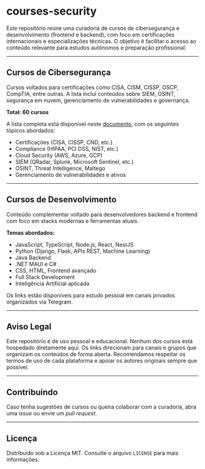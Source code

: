 # courses-security

Este repositório reúne uma curadoria de cursos de cibersegurança e desenvolvimento (frontend e backend), com foco em certificações internacionais e especializações técnicas. O objetivo é facilitar o acesso ao conteúdo relevante para estudos autônomos e preparação profissional.

---

## Cursos de Cibersegurança

Cursos voltados para certificações como CISA, CISM, CISSP, OSCP, CompTIA, entre outras. A lista inclui conteúdos sobre SIEM, OSINT, segurança em nuvem, gerenciamento de vulnerabilidades e governança.

**Total: 60 cursos**

A lista completa está disponível neste [documento](https://gist.githubusercontent.com/), com os seguintes tópicos abordados:

- Certificações (CISA, CISSP, CND, etc.)
- Compliance (HIPAA, PCI DSS, NIST, etc.)
- Cloud Security (AWS, Azure, GCP)
- SIEM (QRadar, Splunk, Microsoft Sentinel, etc.)
- OSINT, Threat Intelligence, Maltego
- Gerenciamento de vulnerabilidades e ativos

---

## Cursos de Desenvolvimento

Conteúdo complementar voltado para desenvolvedores backend e frontend com foco em stacks modernas e ferramentas atuais.

**Temas abordados:**

- JavaScript, TypeScript, Node.js, React, NestJS
- Python (Django, Flask, APIs REST, Machine Learning)
- Java Backend
- .NET MAUI e C#
- CSS, HTML, Frontend avançado
- Full Stack Development
- Inteligência Artificial aplicada

Os links estão disponíveis para estudo pessoal em canais privados organizados via Telegram.

---

## Aviso Legal

Este repositório é de uso pessoal e educacional. Nenhum dos cursos está hospedado diretamente aqui. Os links direcionam para canais e grupos que organizam os conteúdos de forma aberta. Recomendamos respeitar os termos de uso de cada plataforma e apoiar os autores originais sempre que possível.

---

## Contribuindo

Caso tenha sugestões de cursos ou queira colaborar com a curadoria, abra uma *issue* ou envie um *pull request*.

---

## Licença

Distribuído sob a Licença MIT. Consulte o arquivo `LICENSE` para mais informações.

